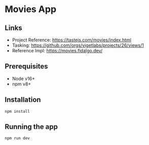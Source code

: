# Movies App

## Links

- Project Reference: https://tastejs.com/movies/index.html
- Tasking: https://github.com/orgs/vigetlabs/projects/26/views/1
- Reference Impl: https://movies.fidalgo.dev/

## Prerequisites

- Node v16+
- npm v8+

## Installation

`npm install`

## Running the app

`npm run dev`

